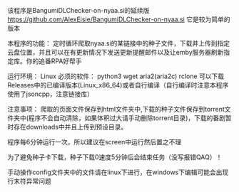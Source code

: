 该程序是BangumiDLChecker-on-nyaa.si的延续版
https://github.com/AlexEisie/BangumiDLChecker-on-nyaa.si
它是较为简单的版本

本程序的功能：
	定时循环爬取nyaa.si的某链接中的种子文件，下载并上传到指定云盘位置，并且可以在有更新情况下发送更新提醒邮件以及让emby服务器刷新指定库。你的追番RPA好帮手

运行环境：
	Linux
必须的软件：
	python3 wget aria2(aria2c) rclone
可以下载Releases中的已编译版本(Linux_x86_64)或者自行编译（自行编译时注意本程序使用了jsoncpp，注意链接库）

注意事项：
爬取的页面文件保存到html文件夹中,下载的种子文件保存到torrent文件夹中(程序不会自动清除，如果体积过大请手动删除torrent目录)，下载的番剧暂时存在downloads中并且上传到预设目录。

程序每6分钟运行一次，所以建议在screen中运行然后置之不理

为了避免种子卡下载，种子下载0速度5分钟后会结束任务（没写报错QAQ）！

手动操作config文件夹中的文件请在linux下进行，在windows下编辑可能会出现行末符异常问题

